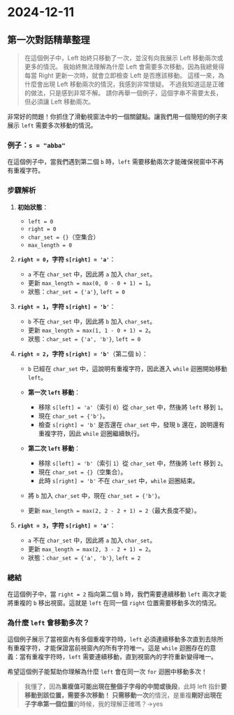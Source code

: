# 2024-12-11

## 第一次對話精華整理

> 在這個例子中，Left 始終只移動了一次，並沒有向我展示 Left 移動兩次或更多的情況。
> 我始終無法理解為什麼 Left 會需要多次移動，因為我總覺得每當 Right 更新一次時，就會立即檢查 Left 是否應該移動。
> 這樣一來，為什麼會出現 Left 移動兩次的情況，我感到非常懷疑。
> 不過我知道這是正確的做法，只是感到非常不解。
> 請你再舉一個例子，這個字串不需要太長，但必須讓 Left 移動兩次。

非常好的問題！你抓住了滑動視窗法中的一個關鍵點。讓我們用一個簡短的例子來展示 `left` 需要多次移動的情況。

### 例子：`s = "abba"`

在這個例子中，當我們遇到第二個 `b` 時，`left` 需要移動兩次才能確保視窗中不再有重複字符。

### 步驟解析

1. **初始狀態**：
   - `left = 0`
   - `right = 0`
   - `char_set = {}`（空集合）
   - `max_length = 0`

2. **`right = 0`，字符 `s[right] = 'a'`**：
   - `a` 不在 `char_set` 中，因此將 `a` 加入 `char_set`。
   - 更新 `max_length = max(0, 0 - 0 + 1) = 1`。
   - 狀態：`char_set = {'a'}`, `left = 0`

3. **`right = 1`，字符 `s[right] = 'b'`**：
   - `b` 不在 `char_set` 中，因此將 `b` 加入 `char_set`。
   - 更新 `max_length = max(1, 1 - 0 + 1) = 2`。
   - 狀態：`char_set = {'a', 'b'}`, `left = 0`

4. **`right = 2`，字符 `s[right] = 'b'`**（第二個 `b`）：
   - `b` 已經在 `char_set` 中，這說明有重複字符，因此進入 `while` 迴圈開始移動 `left`。

   - **第一次 `left` 移動**：
     - 移除 `s[left] = 'a'`（索引 `0`）從 `char_set` 中，然後將 `left` 移到 `1`。
     - 現在 `char_set = {'b'}`。
     - 檢查 `s[right] = 'b'` 是否還在 `char_set` 中，發現 `b` 還在，說明還有重複字符，因此 `while` 迴圈繼續執行。

   - **第二次 `left` 移動**：
     - 移除 `s[left] = 'b'`（索引 `1`）從 `char_set` 中，然後將 `left` 移到 `2`。
     - 現在 `char_set = {}`（空集合）。
     - 此時 `s[right] = 'b'` 不在 `char_set` 中，`while` 迴圈結束。

   - 將 `b` 加入 `char_set` 中，現在 `char_set = {'b'}`。
   - 更新 `max_length = max(2, 2 - 2 + 1) = 2`（最大長度不變）。

5. **`right = 3`，字符 `s[right] = 'a'`**：
   - `a` 不在 `char_set` 中，因此將 `a` 加入 `char_set`。
   - 更新 `max_length = max(2, 3 - 2 + 1) = 2`。
   - 狀態：`char_set = {'a', 'b'}`, `left = 2`

### 總結

在這個例子中，當 `right = 2` 指向第二個 `b` 時，我們需要連續移動 `left` 兩次才能將重複的 `b` 移出視窗。這就是 `left` 在同一個 `right` 位置需要移動多次的情況。

### 為什麼 `left` 會移動多次？

這個例子展示了當視窗內有多個重複字符時，`left` 必須連續移動多次直到去除所有重複字符，才能保證當前視窗內的所有字符唯一。這是 `while` 迴圈存在的意義：當有重複字符時，`left` 需要連續移動，直到視窗內的字符重新變得唯一。

希望這個例子能幫助你理解為什麼 `left` 會在同一次 `for` 迴圈中移動多次！

> 我懂了，因為**重複值可能出現在整個子字母的中間或後段**，此時 left 指針**要移動到該位置，需要多次移動！**
> **只需移動一次**的情況，是重複**剛好出現在子字串第一個位置**的時候，我的理解正確嗎？→yes
